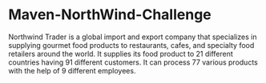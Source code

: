 # Maven-NorthWind-Challenge
Northwind Trader is a global import and export company that specializes in supplying gourmet food products to restaurants, cafes, and specialty food retailers around the world.   It supplies its food product to 21 different countries having 91 different customers.  It can process 77 various products with the help of 9 different employees.
